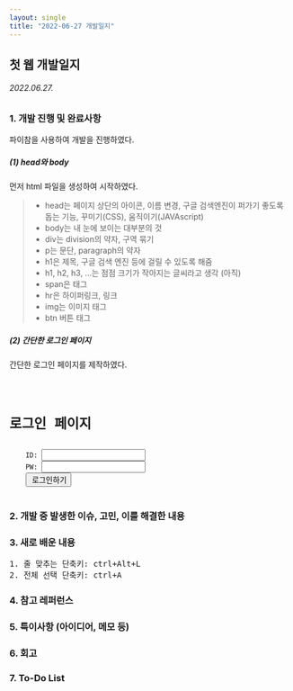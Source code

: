 ```yaml
---
layout: single
title: "2022-06-27 개발일지"
---
```


## 첫 웹 개발일지
###### 2022.06.27.





### 1. 개발 진행 및 완료사항
파이참을 사용하여 개발을 진행하였다. 


##### (1) head와 body
먼저 html 파일을 생성하여 시작하였다.


> * head는 페이지 상단의 아이콘, 이름 변경, 구글 검색엔진이 퍼가기 좋도록 돕는 기능, 꾸미기(CSS), 움직이기(JAVAscript)
> * body는 내 눈에 보이는 대부분의 것
> * div는 division의 약자, 구역 묶기
> * p는 문단, paragraph의 약자
> * h1은 제목, 구글 검색 엔진 등에 걸릴 수 있도록 해줌
> * h1, h2, h3, ...는 점점 크기가 작아지는 글씨라고 생각 (아직)
> * span은 태그
> * hr은 하이퍼링크, 링크
> * img는 이미지 태그
> * btn 버튼 태그


##### (2) 간단한 로그인 페이지
간단한 로그인 페이지를 제작하였다.
<pre>
<code>
   <h1>로그인 페이지</h1>
    ID: <input type="text"/>
    PW: <input type="text"/>
    <button> 로그인하기</button>
</code>
</pre>



### 2. 개발 중 발생한 이슈, 고민, 이를 해결한 내용



### 3. 새로 배운 내용
<pre>
1. 줄 맞추는 단축키: ctrl+Alt+L
2. 전체 선택 단축키: ctrl+A
</pre>

### 4. 참고 레퍼런스



### 5. 특이사항 (아이디어, 메모 등)



### 6. 회고



### 7. To-Do List
